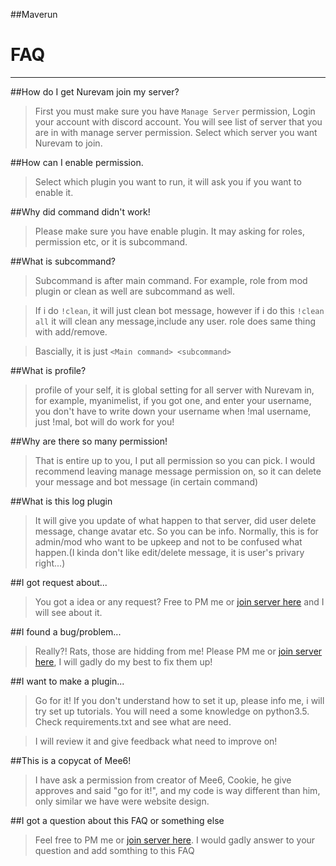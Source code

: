 ##Maverun



# FAQ
---

##How do I get Nurevam join my server?
>First you must make sure you have `Manage Server` permission, Login your account with discord account. You will see list of server that you are in with manage server permission.
Select which server you want Nurevam to join.

##How can I enable permission.
>Select which plugin you want to run, it will ask you if you want to enable it.

##Why did command didn't work!
>Please make sure you have enable plugin. It may asking for roles, permission etc, or it is subcommand.

##What is subcommand?
>Subcommand is after main command. For example, role from mod plugin or clean as well are subcommand as well.

>If i do `!clean`, it will just clean bot message, however if i do this `!clean all` it will clean any message,include any user. role does same thing with add/remove.

>Bascially, it is just `<Main command> <subcommand>`

##What is profile?
>profile of your self, it is global setting for all server with Nurevam in, for example, myanimelist, if you got one, and enter your username, you don't have to write down your username when !mal username, just !mal,
bot will do work for you!

##Why are there so many permission!
>That is entire up to you, I put all permission so you can pick. I would recommend leaving manage message permission on, so it can delete your message and bot message (in certain command)

##What is this log plugin
>It will give you update of what happen to that server, did user delete message, change avatar etc.
>So you can be info. Normally, this is for admin/mod who want to be upkeep and not to be confused what happen.(I kinda don't like edit/delete message, it is user's privary right...)

##I got request about...
>You got a idea or any request? Free to PM me or [join server here](https://discordapp.com/invite/010erZHcMcH15gTLZ) and I will see about it.

##I found a bug/problem...
>Really?! Rats, those are hidding from me! Please PM me or [join server here](https://discordapp.com/invite/010erZHcMcH15gTLZ), I will gadly do my best to fix them up! 

##I want to make a plugin...
>Go for it! If you don't understand how to set it up, please info me, i will try set up tutorials. You will need a some knowledge on python3.5. Check requirements.txt and see what are need. 

>I will review it and give feedback what need to improve on!

##This is a copycat of Mee6!
>I have ask a permission from creator of Mee6, Cookie, he give approves and said "go for it!", and my code is way different than him, only similar we have were website design.

##I got a question about this FAQ or something else
>Feel free to PM me or [join server here](https://discordapp.com/invite/010erZHcMcH15gTLZ). I would gadly answer to your question and add somthing to this FAQ
